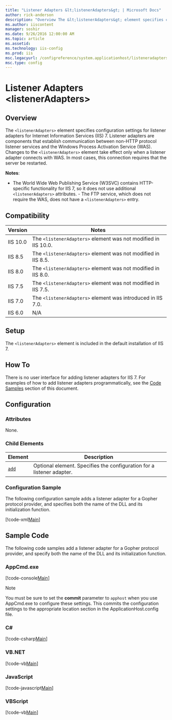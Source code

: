 ```yaml
---
title: "Listener Adapters &lt;listenerAdapters&gt; | Microsoft Docs"
author: rick-anderson
description: "Overview The &lt;listenerAdapters&gt; element specifies configuration settings for listener adapters for Internet Information Services (IIS) 7. Listener adap..."
ms.author: iiscontent
manager: soshir
ms.date: 9/26/2016 12:00:00 AM
ms.topic: article
ms.assetid: 
ms.technology: iis-config
ms.prod: iis
msc.legacyurl: /configreference/system.applicationhost/listeneradapters
msc.type: config
---
```

Listener Adapters &lt;listenerAdapters&gt;
====================
<a id="001"></a>
## Overview

The `<listenerAdapters>` element specifies configuration settings for listener adapters for Internet Information Services (IIS) 7. Listener adapters are components that establish communication between non-HTTP protocol listener services and the Windows Process Activation Service (WAS). Changes to the `<listenerAdapters>` element take effect only when a listener adapter connects with WAS. In most cases, this connection requires that the server be restarted.

**Notes**:

- The World Wide Web Publishing Service (W3SVC) contains HTTP-specific functionality for IIS 7, so it does not use additional `<listenerAdapters>` attributes. - The FTP service, which does not require the WAS, does not have a `<listenerAdapters>` entry.

<a id="002"></a>
## Compatibility

| Version | Notes |
| --- | --- |
| IIS 10.0 | The `<listenerAdapters>` element was not modified in IIS 10.0. |
| IIS 8.5 | The `<listenerAdapters>` element was not modified in IIS 8.5. |
| IIS 8.0 | The `<listenerAdapters>` element was not modified in IIS 8.0. |
| IIS 7.5 | The `<listenerAdapters>` element was not modified in IIS 7.5. |
| IIS 7.0 | The `<listenerAdapters>` element was introduced in IIS 7.0. |
| IIS 6.0 | N/A |

<a id="003"></a>
## Setup

The `<listenerAdapters>` element is included in the default installation of IIS 7.

<a id="004"></a>
## How To

There is no user interface for adding listener adapters for IIS 7. For examples of how to add listener adapters programmatically, see the [Code Samples](#006) section of this document.

<a id="005"></a>
## Configuration

### Attributes

None.

### Child Elements

| Element | Description |
| --- | --- |
| [`add`](add.md) | Optional element. Specifies the configuration for a listener adapter. |

### Configuration Sample

The following configuration sample adds a listener adapter for a Gopher protocol provider, and specifies both the name of the DLL and its initialization function.

[!code-xml[Main](index/samples/sample1.xml)]

<a id="006"></a>
## Sample Code

The following code samples add a listener adapter for a Gopher protocol provider, and specify both the name of the DLL and its initialization function.

### AppCmd.exe

[!code-console[Main](index/samples/sample2.cmd)]

> [!NOTE]
> You must be sure to set the **commit** parameter to `apphost` when you use AppCmd.exe to configure these settings. This commits the configuration settings to the appropriate location section in the ApplicationHost.config file.

### C#

[!code-csharp[Main](index/samples/sample3.cs)]

### VB.NET

[!code-vb[Main](index/samples/sample4.vb)]

### JavaScript

[!code-javascript[Main](index/samples/sample5.js)]

### VBScript

[!code-vb[Main](index/samples/sample6.vb)]